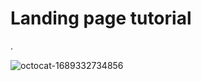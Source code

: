# Landing page tutorial

.


![octocat-1689332734856](https://github.com/MMVonnSeek/Landingpage-tutorial/assets/89359847/ea7deac7-31e5-4859-b5a1-f40d086d435b)
